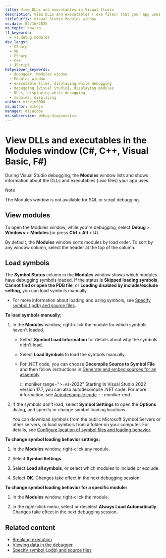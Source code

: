 ```yaml
---
title: View DLLs and executables in Visual Studio
description: View DLLs and executables (.exe files) that your app uses in the Modules window during a debugging session in Visual Studio.
titleSuffix: Visual Studio Modules window
ms.date: 04/16/2025
ms.topic: how-to
f1_keywords: 
  - vs.debug.modules
dev_langs: 
  - CSharp
  - VB
  - FSharp
  - C++
  - JScript
helpviewer_keywords: 
  - debugger, Modules window
  - Modules window
  - executable files, displaying while debugging
  - debugging [Visual Studio], displaying modules
  - DLLs, displaying while debugging
  - modules, displaying
author: mikejo5000
ms.author: mikejo
manager: mijacobs
ms.subservice: debug-diagnostics
---
```

# View DLLs and executables in the Modules window (C#, C++, Visual Basic, F#)

During Visual Studio debugging, the **Modules** window lists and shows information about the DLLs and executables (*.exe* files) your app uses.

> [!NOTE]
> The Modules window is not available for SQL or script debugging.

## View modules

To open the Modules window, while you're debugging, select **Debug** > **Windows** > **Modules** (or press **Ctrl + Alt + U**).

By default, the **Modules** window sorts modules by load order. To sort by any window column, select the header at the top of the column.

## Load symbols

The **Symbol Status** column in the **Modules** window shows which modules have debugging symbols loaded. If the status is **Skipped loading symbols**, **Cannot find or open the PDB file**, or **Loading disabled by include/exclude setting**, you can load symbols manually.

- For more information about loading and using symbols, see [Specify symbol (.pdb) and source files](../debugger/specify-symbol-dot-pdb-and-source-files-in-the-visual-studio-debugger.md).

**To load symbols manually:**

1. In the **Modules** window, right-click the module for which symbols haven't loaded.

   - Select **Symbol Load Information** for details about why the symbols didn't load.

   - Select **Load Symbols** to load the symbols manually.

   - For .NET code, you can choose **Decompile Source to Symbol File** and then follow instructions in [Generate and embed sources for an assembly](../debugger/decompilation.md#generate-and-embed-sources-for-an-assembly).
   
     ::: moniker range=">=vs-2022"
     Starting in Visual Studio 2022 version 17.7, you can also autodecompile .NET code. For more information, see [Autodecompile code](../debugger/decompilation.md#autodecompile-code).
     ::: moniker-end

1. If the symbols don't load, select **Symbol Settings** to open the **Options** dialog, and specify or change symbol loading locations.

   You can download symbols from the public Microsoft Symbol Servers or other servers, or load symbols from a folder on your computer. For details, see [Configure location of symbol files and loading behavior](../debugger/specify-symbol-dot-pdb-and-source-files-in-the-visual-studio-debugger.md#configure-location-of-symbol-files-and-loading-options).

**To change symbol loading behavior settings:**

1. In the **Modules** window, right-click any module.

1. Select **Symbol Settings**.

1. Select **Load all symbols**, or select which modules to include or exclude.

1. Select **OK**. Changes take effect in the next debugging session.

**To change symbol loading behavior for a specific module:**

1. In the **Modules** window, right-click the module.

1. In the right-click menu, select or deselect **Always Load Automatically**. Changes take effect in the next debugging session.

## Related content
- [Breaking execution](/previous-versions/visualstudio/visual-studio-2010/7z9se2d8(v=vs.100))
- [Viewing data in the debugger](../debugger/viewing-data-in-the-debugger.md)
- [Specify symbol (.pdb) and source files](../debugger/specify-symbol-dot-pdb-and-source-files-in-the-visual-studio-debugger.md)
